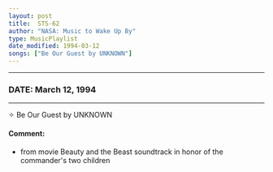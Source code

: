 ```yaml
---
layout: post
title:  STS-62
author: "NASA: Music to Wake Up By"
type: MusicPlaylist
date_modified: 1994-03-12
songs: ["Be Our Guest by UNKNOWN"]
---
```


----
### DATE: March 12, 1994
----
✧ Be Our Guest by UNKNOWN

#### Comment:
* from movie Beauty and the Beast soundtrack in honor of the commander's two children



<br/>
<center>
	<a target="_blank"
	   href="https://twitter.com/intent/tweet?hashtags=Space,NASA,Playlist,NASAWakeupCalls,SpaceProgram&text={{ page.author}}, '{{ page.songs.first }}' {{ page.title }}, {{ page.date | date: '%B %d, %Y' }}. {{ site.url }}{{ page.url }}&via=nasawakeupcalls"><i class="fab fa-twitter" alt="Tweet this page" style="font-size: 1.3em;"></i></a>
	&nbsp; 	<i class="fas fa-user-astronaut" style="font-size: 1.5em;"></i> &nbsp;
    <a type="amzn" search="'Be Our Guest by UNKNOWN'" category="popular music">
    <i class="fab fa-amazon" style="font-size: 1.3em;"></i></a>
</center>
